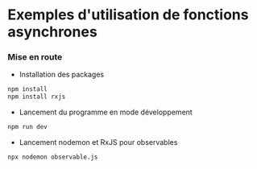 # Exemples d'utilisation de fonctions asynchrones

### Mise en route

- Installation des packages

```bash
npm install
npm install rxjs
```

- Lancement du programme en mode développement

```bash
npm run dev
```

- Lancement nodemon et RxJS pour observables

```bash
npx nodemon observable.js
```
